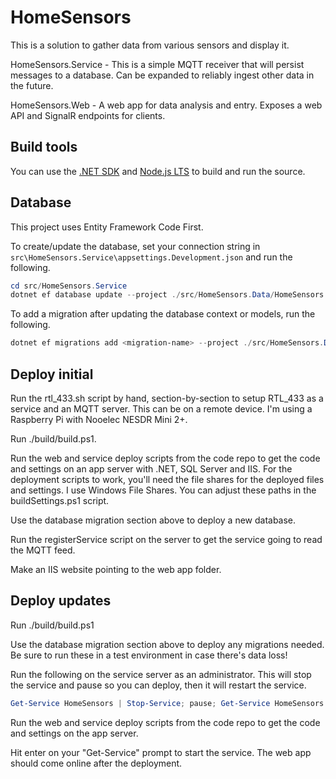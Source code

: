 # HomeSensors

This is a solution to gather data from various sensors and display it.

HomeSensors.Service - This is a simple MQTT receiver that will persist messages to a database. Can be expanded to reliably ingest other data in the future.

HomeSensors.Web - A web app for data analysis and entry. Exposes a web API and SignalR endpoints for clients.

## Build tools

You can use the [.NET SDK](https://dot.net/download) and [Node.js LTS](https://nodejs.org/) to build and run the source.

## Database

This project uses Entity Framework Code First.

To create/update the database, set your connection string in `src\HomeSensors.Service\appsettings.Development.json` and run the following.

```PowerShell
cd src/HomeSensors.Service
dotnet ef database update --project ./src/HomeSensors.Data/HomeSensors.Data.csproj --startup-project  ./src/HomeSensors.Service/HomeSensors.Service.csproj
```

To add a migration after updating the database context or models, run the following.

```PowerShell
dotnet ef migrations add <migration-name> --project ./src/HomeSensors.Data/HomeSensors.Data.csproj --startup-project  ./src/HomeSensors.Service/HomeSensors.Service.csproj
```

## Deploy initial

Run the rtl_433.sh script by hand, section-by-section to setup RTL_433 as a service and an MQTT server. This can be on a remote device. I'm using a Raspberry Pi with Nooelec NESDR Mini 2+.

Run ./build/build.ps1.

Run the web and service deploy scripts from the code repo to get the code and settings on an app server with .NET, SQL Server and IIS. For the deployment scripts to work, you'll need the file shares for the deployed files and settings. I use Windows File Shares. You can adjust these paths in the buildSettings.ps1 script.

Use the database migration section above to deploy a new database.

Run the registerService script on the server to get the service going to read the MQTT feed.

Make an IIS website pointing to the web app folder.

## Deploy updates

Run ./build/build.ps1

Use the database migration section above to deploy any migrations needed. Be sure to run these in a test environment in case there's data loss!

Run the following  on the service server as an administrator. This will stop the service and pause so you can deploy, then it will restart the service.

```PowerShell
Get-Service HomeSensors | Stop-Service; pause; Get-Service HomeSensors | Start-Service
```

Run the web and service deploy scripts from the code repo to get the code and settings on the app server.

Hit enter on your "Get-Service" prompt to start the service. The web app should come online after the deployment.
